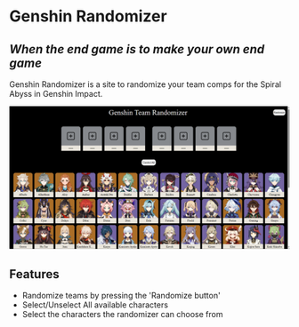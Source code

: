# Genshin Randomizer
## _When the end game is to make your own end game_

Genshin Randomizer is a site to randomize your team comps for the Spiral
Abyss in Genshin Impact.

![Screenshot of the websites UI.](/screenshots/randomizer_desktop_full_screen.png)

## Features

- Randomize teams by pressing the 'Randomize button'
- Select/Unselect All available characters
- Select the characters the randomizer can choose from
